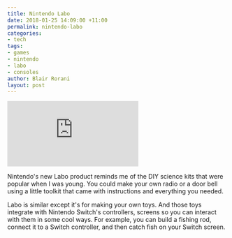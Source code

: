 ```yaml
---
title: Nintendo Labo
date: 2018-01-25 14:09:00 +11:00
permalink: nintendo-labo
categories:
- tech
tags:
- games
- nintendo
- labo
- consoles
author: Blair Rorani
layout: post
---
```


<iframe max-width="100%" src="https://www.youtube.com/embed/P3Bd3HUMkyU?rel=0" frameborder="0" allow="autoplay; encrypted-media" allowfullscreen></iframe>

Nintendo's new Labo product reminds me of the DIY science kits that were popular when I was young. You could make your own radio or a door bell using a little toolkit that came with instructions and everything you needed.

Labo is similar except it's for making your own toys. And those toys integrate with Nintendo Switch's controllers, screens so you can interact with them in some cool ways. For example, you can build a fishing rod, connect it to a Switch controller, and then catch fish on your Switch screen.